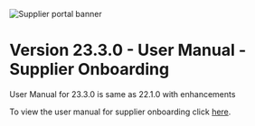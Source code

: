 ![Supplier portal banner](../../../../images/banner-supplier-portal.jpg)

# Version 23.3.0 - User Manual - Supplier Onboarding

User Manual for 23.3.0 is same as 22.1.0 with enhancements

To view the user manual for supplier onboarding click [here](../22.1.0/usermanual-supplierportal-supplier-onboarding.md).

